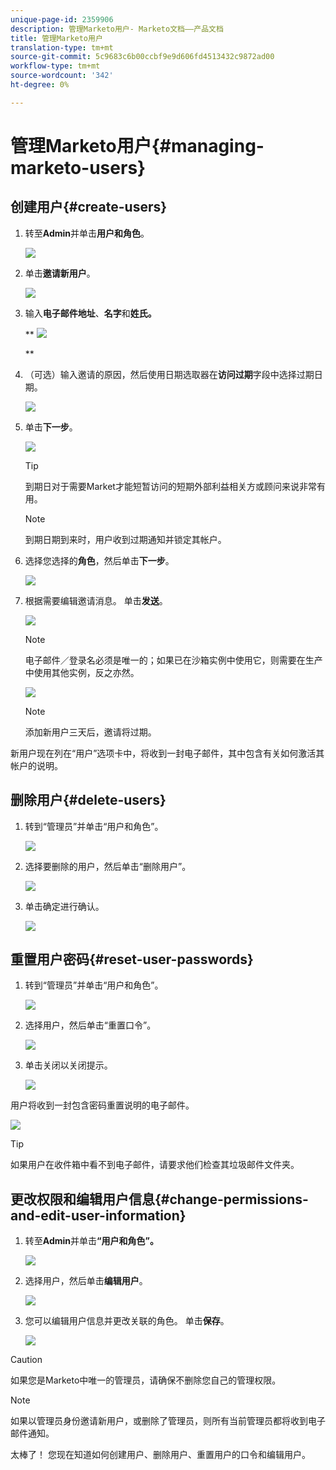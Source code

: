 ```yaml
---
unique-page-id: 2359906
description: 管理Marketo用户- Marketo文档——产品文档
title: 管理Marketo用户
translation-type: tm+mt
source-git-commit: 5c9683c6b00ccbf9e9d606fd4513432c9872ad00
workflow-type: tm+mt
source-wordcount: '342'
ht-degree: 0%

---
```



# 管理Marketo用户{#managing-marketo-users}

## 创建用户{#create-users}

1. 转至&#x200B;**Admin**&#x200B;并单击&#x200B;**用户和角色**。

   ![](assets/image2014-9-9-11-3a34-3a58.png)

1. 单击&#x200B;**邀请新用户**。

   ![](assets/image2014-9-9-11-3a35-3a15.png)

1. 输入&#x200B;**电子邮件地址**、**名字**&#x200B;和**姓氏。**

   ** ![](assets/image2016-5-24-9-3a45-3a30.png)

   **

1. （可选）输入邀请的原因，然后使用日期选取器在&#x200B;**访问过期**&#x200B;字段中选择过期日期。

   ![](assets/image2016-6-29-15-3a52-3a18.png)

1. 单击&#x200B;**下一步**。

   ![](assets/image2016-5-24-9-3a58-3a10.png)

   >[!TIP]
   >
   >到期日对于需要Market才能短暂访问的短期外部利益相关方或顾问来说非常有用。

   >[!NOTE]
   >
   >到期日期到来时，用户收到过期通知并锁定其帐户。

1. 选择您选择的**角色**，然后单击&#x200B;**下一步**。

   ![](assets/image2016-5-24-10-3a1-3a33.png)

1. 根据需要编辑邀请消息。 单击&#x200B;**发送**。

   ![](assets/image2016-5-24-10-3a3-3a56.png)

   >[!NOTE]
   >
   >电子邮件／登录名必须是唯一的；如果已在沙箱实例中使用它，则需要在生产中使用其他实例，反之亦然。

   ![](assets/image2016-5-24-10-3a21-3a57.png)

   >[!NOTE]
   >
   >添加新用户三天后，邀请将过期。

新用户现在列在“用户”选项卡中，将收到一封电子邮件，其中包含有关如何激活其帐户的说明。

## 删除用户{#delete-users}

1. 转到“管理员”并单击“用户和角色”。

   ![](assets/image2014-9-9-11-3a36-3a21.png)

1. 选择要删除的用户，然后单击“删除用户”。

   ![](assets/image2014-9-9-11-3a36-3a36.png)

1. 单击确定进行确认。

   ![](assets/image2014-9-9-11-3a36-3a51.png)

## 重置用户密码{#reset-user-passwords}

1. 转到“管理员”并单击“用户和角色”。

   ![](assets/image2014-9-9-11-3a41-3a0.png)

1. 选择用户，然后单击“重置口令”。

   ![](assets/image2014-9-9-11-3a41-3a19.png)

1. 单击关闭以关闭提示。

   ![](assets/image2014-9-9-11-3a41-3a50.png)

用户将收到一封包含密码重置说明的电子邮件。

![](assets/image2014-9-9-11-3a45-3a53.png)

>[!TIP]
>
>如果用户在收件箱中看不到电子邮件，请要求他们检查其垃圾邮件文件夹。

## 更改权限和编辑用户信息{#change-permissions-and-edit-user-information}

1. 转至&#x200B;**Admin**&#x200B;并单击&#x200B;**“用户和角色”。**

   ![](assets/image2014-9-9-11-3a37-3a5.png)

1. 选择用户，然后单击&#x200B;**编辑用户**。

   ![](assets/image2014-9-9-11-3a37-3a16.png)

1. 您可以编辑用户信息并更改关联的角色。 单击&#x200B;**保存**。

   ![](assets/image2014-9-9-11-3a37-3a31.png)

>[!CAUTION]
>
>如果您是Marketo中唯一的管理员，请确保不删除您自己的管理权限。

>[!NOTE]
>
>如果以管理员身份邀请新用户，或删除了管理员，则所有当前管理员都将收到电子邮件通知。

太棒了！ 您现在知道如何创建用户、删除用户、重置用户的口令和编辑用户。

